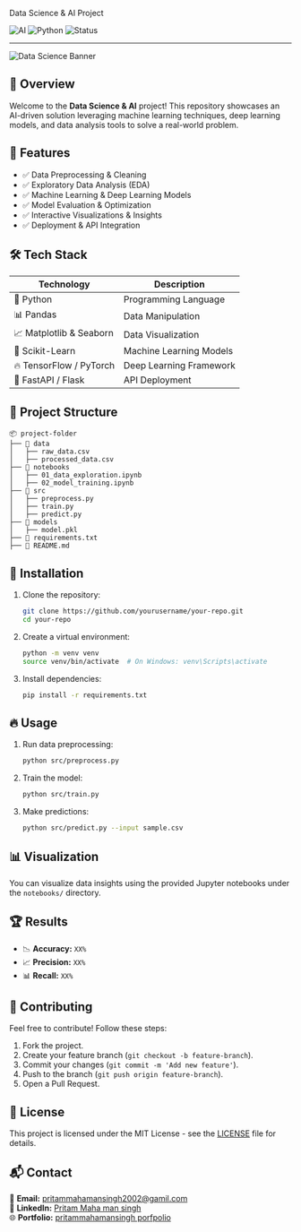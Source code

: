  Data Science & AI Project

![AI](https://img.shields.io/badge/Machine%20Learning-%E2%9C%94-blue)
![Python](https://img.shields.io/badge/Python-3.8%2B-brightgreen)
![Status](https://img.shields.io/badge/Status-Active-green)

---

![Data Science Banner](https://miro.medium.com/v2/resize:fit:1200/0*dI-o8H3i0w66SpK7.gif)



## 🚀 Overview

Welcome to the **Data Science & AI** project! This repository showcases an AI-driven solution leveraging machine learning techniques, deep learning models, and data analysis tools to solve a real-world problem.

## 📌 Features
- ✅ Data Preprocessing & Cleaning
- ✅ Exploratory Data Analysis (EDA)
- ✅ Machine Learning & Deep Learning Models
- ✅ Model Evaluation & Optimization
- ✅ Interactive Visualizations & Insights
- ✅ Deployment & API Integration

## 🛠️ Tech Stack

| Technology | Description |
|------------|-------------|
| 🐍 Python | Programming Language |
| 📊 Pandas | Data Manipulation |
| 📈 Matplotlib & Seaborn | Data Visualization |
| 🤖 Scikit-Learn | Machine Learning Models |
| 🔥 TensorFlow / PyTorch | Deep Learning Framework |
| 🚀 FastAPI / Flask | API Deployment |

## 📂 Project Structure
```
📦 project-folder
├── 📁 data
│   ├── raw_data.csv
│   ├── processed_data.csv
├── 📁 notebooks
│   ├── 01_data_exploration.ipynb
│   ├── 02_model_training.ipynb
├── 📁 src
│   ├── preprocess.py
│   ├── train.py
│   ├── predict.py
├── 📁 models
│   ├── model.pkl
├── 📄 requirements.txt
├── 📄 README.md
```

## 🚀 Installation

1. Clone the repository:
   ```bash
   git clone https://github.com/yourusername/your-repo.git
   cd your-repo
   ```
2. Create a virtual environment:
   ```bash
   python -m venv venv
   source venv/bin/activate  # On Windows: venv\Scripts\activate
   ```
3. Install dependencies:
   ```bash
   pip install -r requirements.txt
   ```

## 🔥 Usage

1. Run data preprocessing:
   ```bash
   python src/preprocess.py
   ```
2. Train the model:
   ```bash
   python src/train.py
   ```
3. Make predictions:
   ```bash
   python src/predict.py --input sample.csv
   ```

## 📊 Visualization
You can visualize data insights using the provided Jupyter notebooks under the `notebooks/` directory.

## 🏆 Results
- 📉 **Accuracy:** `XX%`
- 📈 **Precision:** `XX%`
- 📊 **Recall:** `XX%`

## 🤝 Contributing
Feel free to contribute! Follow these steps:
1. Fork the project.
2. Create your feature branch (`git checkout -b feature-branch`).
3. Commit your changes (`git commit -m 'Add new feature'`).
4. Push to the branch (`git push origin feature-branch`).
5. Open a Pull Request.

## 📜 License
This project is licensed under the MIT License - see the [LICENSE](LICENSE) file for details.

## 📬 Contact
📧 **Email:** pritammahamansingh2002@gamil.com  
🔗 **LinkedIn:** [Pritam Maha man singh](www.linkedin.com/in/pritam-maha-man-singh-415b14265)  
🌐 **Portfolio:** [pritammahamansingh porfpolio](https://create-folio.vercel.app/user/pritammahamansingh2002)
